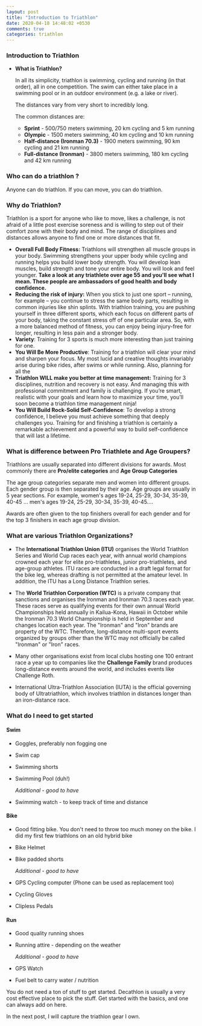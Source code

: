 ```yaml
---
layout: post
title: "Introduction to Triathlon"
date: 2020-04-18 14:48:02 +0530
comments: true
categories: triathlon
---
```


### Introduction to Triathlon
* **What is Triathlon?**  

  In all its simplicity, triathlon is swimming, cycling and running (in that order), all in one competition. The swim can either take place in a swimming pool or in an outdoor environment (e.g. a lake or river).

  The distances vary from very short to incredibly long. 

  The common distances are:

  - **Sprint** - 500/750 meters swimming, 20 km cycling and 5 km running
  - **Olympic** - 1500 meters swimming, 40 km cycling and 10 km running
  - **Half-distance (Ironman 70.3)** - 1900 meters swimming, 90 km cycling and 21 km running
  - **Full-distance (Ironman)** - 3800 meters swimming, 180 km cycling and 42 km running



### **Who can do a triathlon ?**

Anyone can do triathlon. If you can move, you can do triathlon.



### **Why do Triathlon?** 

Triathlon is a sport for anyone who like to move, likes a challenge, is not afraid of a little post exercise soreness and is willing to step out of their comfort zone with their body and mind.
The range of disciplines and distances allows anyone to find one or more distances that fit. 

- **Overall Full Body Fitness:** Triathlons will strengthen all muscle groups in your body. Swimming strengthens your upper body while cycling and running helps you build lower body strength. You will develop lean muscles, build strength and tone your entire body. You will look and feel younger. **Take a look at any triathlete over age 55 and you'll see what I mean. These people are ambassadors of good health and body confidence.**
- **Reducing the risk of injury:** When you stick to just one sport – running, for example – you continue to stress the same body parts, resulting in common injuries like shin splints. With triathlon training, you are pushing yourself in three different sports, which each focus on different parts of your body, taking the constant stress off of one particular area. So, with a more balanced method of fitness, you can enjoy being injury-free for longer, resulting in less pain and a stronger body.
- **Variety**: Training for 3 sports is much more interesting than just training for one.
- **You Will Be More Productive**: Training for a triathlon will clear your mind and sharpen your focus. My most lucid and creative thoughts invariably arise during bike rides, after swims or while running. Also, planning for all the
- **Triathlon WILL make you better at time management:**  Training for 3 disciplines, nutrition and recovery is not easy. And managing this with professional commitment and family is challenging. If you’re smart, realistic with your goals and learn how to maximize your time, you’ll soon become a triathlon time management ninja!
- **You Will Build Rock-Solid Self-Confidence**: To develop a strong confidence, I believe you must achieve something that deeply challenges you. Training for and finishing a triathlon is certainly a remarkable achievement and a powerful way to build self-confidence that will last a lifetime. 



### **What is difference between Pro Triathlete and Age Groupers?**

Triathlons are usually separated into different divisions for awards. Most commonly there are **Pro/elite categories** and **Age Group Categories**

The age group categories separate men and women into different groups. Each gender group is then separated by their age. Age groups are usually in 5 year sections. For example, women's ages 19-24, 25-29, 30-34, 35-39, 40-45 … men's ages 19-24, 25-29, 30-34, 35-39, 40-45....

Awards are often given to the top finishers overall for each gender and for the top 3 finishers in each age group division.



### **What are various Triathlon Organizations?**

- The **International Triathlon Union (ITU)** organises the World Triathlon Series and World Cup races each year, with annual world champions crowned each year for elite pro-triathletes, junior pro-triathletes, and age-group athletes. ITU races are conducted in a draft legal format for the bike leg, whereas drafting is not permitted at the amateur level. In addition, the ITU has a Long Distance Triathlon series.


- The **World Triathlon Corporation (WTC)** is a private company that sanctions and organises the Ironman and Ironman 70.3 races each year. These races serve as qualifying events for their own annual World Championships held annually in Kailua-Kona, Hawaii in October while the Ironman 70.3 World Championship is held in September and changes location each year. The "Ironman" and "Iron" brands are property of the WTC. Therefore, long-distance multi-sport events organized by groups other than the WTC may not officially be called "Ironman" or "Iron" races.


- Many other organisations exist from local clubs hosting one 100 entrant race a year up to companies like the **Challenge Family** brand produces long-distance events around the world, and includes events like Challenge Roth.
- International Ultra-Triathlon Association (IUTA) is the official governing body of Ultratriathlon, which involves triathlon in distances longer than an iron-distance race.



### What do I need to get started



#### Swim

- Goggles, preferably non fogging one

- Swim cap

- Swimming shorts

- Swimming Pool (duh!) 

  *Additional - good to have*

- Swimming watch - to keep track of time and distance

#### Bike

- Good fitting bike. You don't need to throw too much money on the bike. I did my first few triathlons on an old hybrid bike

- Bike Helmet

- Bike padded shorts

  *Additional - good to have*

- GPS Cycling computer (Phone can be used as replacement too)

- Cycling Gloves

- Clipless Pedals

#### Run

- Good quality running shoes

- Running attire - depending on the weather

  *Additional - good to have*

- GPS Watch

- Fuel belt to carry water / nutrition



You do not need a ton of stuff to get started. Decathlon is usually a very cost effective place to pick the stuff. Get started with the basics, and one can always add on here.

In the next post, I will capture the triathlon gear I own.
